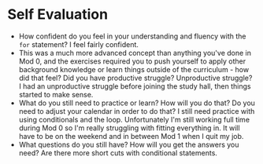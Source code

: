 # Self Evaluation

- How confident do you feel in your understanding and fluency with the `for` statement? I feel fairly confident.
- This was a much more advanced concept than anything you've done in Mod 0, and the exercises required you to push yourself to apply other background knowledge or learn things outside of the curriculum - how did that feel? Did you have productive struggle? Unproductive struggle? I had an unproductive struggle before joining the study hall, then things started to make sense.
- What do you still need to practice or learn? How will you do that? Do you need to adjust your calendar in order to do that? I still need practice with using conditionals and the loop. Unfortunately I'm still working full time during Mod 0 so I'm really struggling with fitting everything in. It will have to be on the weekend and in between Mod 1 when I quit my job.
- What questions do you still have? How will you get the answers you need? Are there more short cuts with conditional statements.